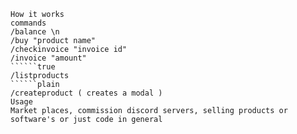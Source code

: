 ```plain
How it works
commands
/balance \n
/buy "product name" 
/checkinvoice "invoice id" 
/invoice "amount"
``````true
/listproducts 
``````plain
/createproduct ( creates a modal )
Usage
Market places, commission discord servers, selling products or software's or just code in general
```
